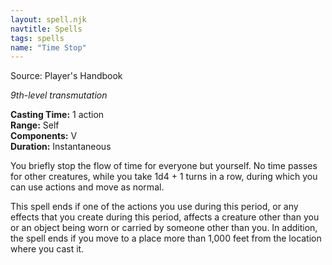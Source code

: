 ```yaml
---
layout: spell.njk
navtitle: Spells
tags: spells
name: "Time Stop"
---
```

Source: Player's Handbook

_9th-level transmutation_

**Casting Time:** 1 action  
**Range:** Self  
**Components:** V  
**Duration:** Instantaneous

You briefly stop the flow of time for everyone but yourself. No time passes for other creatures, while you take 1d4 + 1 turns in a row, during which you can use actions and move as normal.

This spell ends if one of the actions you use during this period, or any effects that you create during this period, affects a creature other than you or an object being worn or carried by someone other than you. In addition, the spell ends if you move to a place more than 1,000 feet from the location where you cast it.